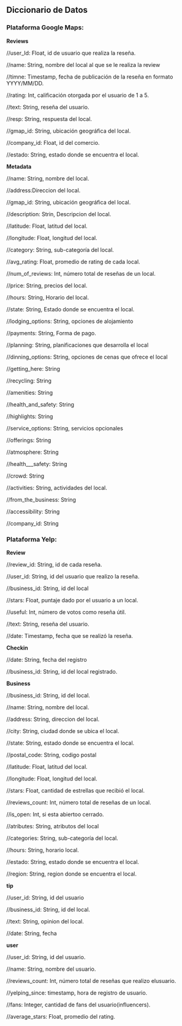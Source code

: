 ## **Diccionario de Datos**

### **Plataforma Google Maps**:

**Reviews**

//user_Id: Float, id de usuario que realiza la reseña.

//name: String, nombre del local al que se le realiza la review

//timne: Timestamp, fecha de publicación de la reseña en formato YYYY/MM/DD.

//rating: Int, calificación otorgada por el usuario de 1 a 5.

//text: String, reseña del usuario.

//resp: String, respuesta del local.

//gmap_id: String, ubicación geográfica del local.

//company_id: Float, id del comercio.

//estado: String, estado donde se encuentra el local.


**Metadata**

//name: String, nombre del local.

//address:Direccion del local.

//gmap_id: String, ubicación geográfica del local.

//description: Strin, Descripcion del local.

//latitude: Float, latitud del local.

//longitude: Float, longitud del local.

//category: String, sub-categoría del local.

//avg_rating: Float, promedio de rating de cada local. 

//num_of_reviews: Int, número total de reseñas de un local.

//price: String, precios del local.

//hours: String, Horario del local.

//state: String, Estado donde se encuentra el local.

//lodging_options: String, opciones de alojamiento

//payments: String, Forma de pago.

//planning: String, planificaciones que desarrolla el local

//dinning_options: String, opciones de cenas que ofrece el local

//getting_here:	String

//recycling: String

//amenities: String

//health_and_safety: String

//highlights: String

//service_options: String, servicios opcionales

//offerings: String

//atmosphere: String

//health___safety: String

//crowd: String

//activities: String, actividades del local.

//from_the_business: String

//accessibility: String

//company_id: String

### **Plataforma Yelp**:

**Review**

//review_id: String, id de cada reseña.

//user_id: String, id del usuario que realizo la reseña.

//business_id: String, id del local

//stars: Float, puntaje dado por el usuario a un local.

//useful: Int, número de votos como reseña útil.

//text: String, reseña del usuario.

//date: Timestamp, fecha que se realizó la reseña.

**Checkin**

//date: String, fecha del registro

//business_id: String, id del local registrado.

**Business**

//business_id: String, id del local.

//name: String, nombre del local.

//address: String, direccion del local.

//city: String, ciudad donde se ubica el local.

//state: String, estado donde se encuentra el local.

//postal_code: String, codigo postal

//latitude: Float, latitud del local.

//longitude: Float, longitud del local.

//stars: Float, cantidad de estrellas que recibió el local.

//reviews_count: Int, número total de reseñas de un local.

//is_open: Int, si esta abiertoo cerrado.

//atributes: String, atributos del local

//categories: String, sub-categoría del local.

//hours: String, horario local.

//estado: String, estado donde se encuentra el local.

//region: String, region donde se encuentra el local.

**tip**

//user_id: String, id del usuario

//business_id: String, id del local.

//text: String, opinion del local.

//date: String, fecha

**user**

//user_id: String, id del usuario.

//name: String, nombre del usuario.

//reviews_count: Int, número total de reseñas que realizo elusuario.

//yelping_since: timestamp, hora de registro de usuario.

//fans: Integer, cantidad de fans del usuario(influencers).

//average_stars: Float, promedio del rating.